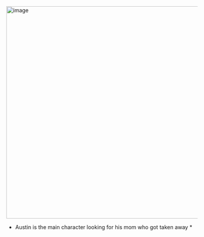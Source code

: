 <img width="666" height="559" alt="image" src="https://github.com/user-attachments/assets/795a3330-249f-4273-b0b2-e739a758035c" />

* Austin is the main character looking for his mom who got taken away *

